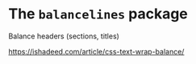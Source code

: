 # The `balancelines` package

Balance headers (sections, titles) 

https://ishadeed.com/article/css-text-wrap-balance/


